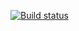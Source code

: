 [![Build status](https://ci.appveyor.com/api/projects/status/th91e3vf7asav2xa?svg=true)](https://ci.appveyor.com/project/Krastist/auto-3)